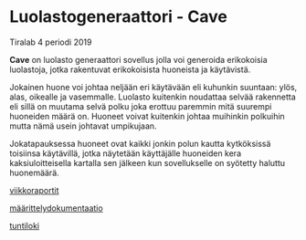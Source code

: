 # Luolastogeneraattori - Cave
Tiralab 4 periodi 2019

**Cave** on luolasto generaattori sovellus jolla voi generoida erikokoisia luolastoja, jotka rakentuvat erikokoisista huoneista ja käytävistä.

Jokainen huone voi johtaa neljään eri käytävään eli kuhunkin suuntaan: ylös, alas, oikealle ja vasemmalle. Luolasto kuitenkin noudattaa selvää rakennetta eli sillä on muutama selvä polku joka erottuu paremmin mitä suurempi huoneiden määrä on.
Huoneet voivat kuitenkin johtaa muihinkin polkuihin mutta nämä usein johtavat umpikujaan.

Jokatapauksessa huoneet ovat kaikki jonkin polun kautta kytköksissä toisiinsa käytävillä, jotka näytetään käyttäjälle huoneiden kera kaksiuloitteisella kartalla sen jälkeen kun sovellukselle on syötetty haluttu huonemäärä.

[viikkoraportit](dokumentaatio/viikkoraportit)

[määrittelydokumentaatio](dokumentaatio/määrittely.md)

[tuntiloki](dokumentaatio/tuntilogi.md)
